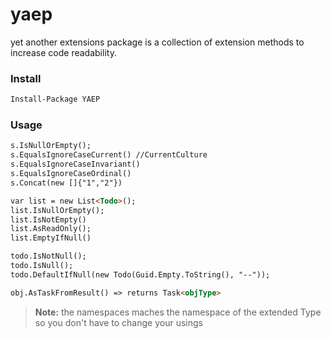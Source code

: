 # yaep

yet another extensions package is a collection of extension methods to increase code readability. 

### Install 

```markdown
Install-Package YAEP
```
### Usage

```markdown
s.IsNullOrEmpty();
s.EqualsIgnoreCaseCurrent() //CurrentCulture
s.EqualsIgnoreCaseInvariant() 
s.EqualsIgnoreCaseOrdinal()
s.Concat(new []{"1","2"})

var list = new List<Todo>();
list.IsNullOrEmpty();
list.IsNotEmpty()
list.AsReadOnly();
list.EmptyIfNull()

todo.IsNotNull();
todo.IsNull();
todo.DefaultIfNull(new Todo(Guid.Empty.ToString(), "--"));

obj.AsTaskFromResult() => returns Task<objType>
```



> **Note:** the namespaces maches the namespace of the extended Type so you don't have to change your usings